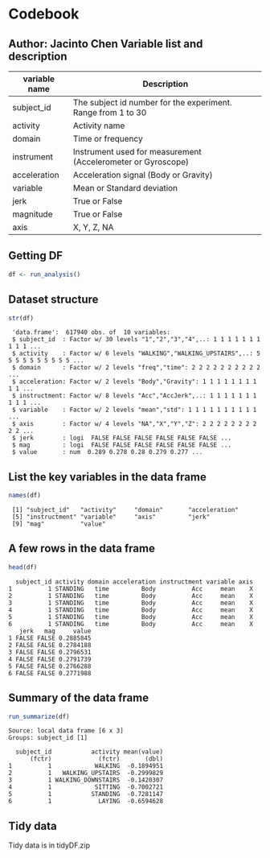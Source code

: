 Codebook
===
Author: Jacinto Chen
Variable list and description
---

variable name | Description
--------------|-------------
subject_id    | The subject id number for the experiment. Range from 1 to 30
activity      | Activity name
domain        | Time or frequency
instrument    | Instrument used for measurement (Accelerometer or Gyroscope)
acceleration  | Acceleration signal (Body or Gravity)
variable      | Mean or Standard deviation
jerk          | True or False
magnitude     | True or False
axis          | X, Y, Z, NA

Getting DF
---
```r
df <- run_analysis()
```

Dataset structure
---

```r
str(df)
```

```
 'data.frame':	617940 obs. of  10 variables:
 $ subject_id  : Factor w/ 30 levels "1","2","3","4",..: 1 1 1 1 1 1 1 1 1 1 ...
 $ activity    : Factor w/ 6 levels "WALKING","WALKING_UPSTAIRS",..: 5 5 5 5 5 5 5 5 5 5 ...
 $ domain      : Factor w/ 2 levels "freq","time": 2 2 2 2 2 2 2 2 2 2 ...
 $ acceleration: Factor w/ 2 levels "Body","Gravity": 1 1 1 1 1 1 1 1 1 1 ...
 $ instructment: Factor w/ 8 levels "Acc","AccJerk",..: 1 1 1 1 1 1 1 1 1 1 ...
 $ variable    : Factor w/ 2 levels "mean","std": 1 1 1 1 1 1 1 1 1 1 ...
 $ axis        : Factor w/ 4 levels "NA","X","Y","Z": 2 2 2 2 2 2 2 2 2 2 ...
 $ jerk        : logi  FALSE FALSE FALSE FALSE FALSE FALSE ...
 $ mag         : logi  FALSE FALSE FALSE FALSE FALSE FALSE ...
 $ value       : num  0.289 0.278 0.28 0.279 0.277 ...
```

List the key variables in the data frame
---

```r
names(df)
```

```
 [1] "subject_id"   "activity"     "domain"       "acceleration"
 [5] "instructment" "variable"     "axis"         "jerk"        
 [9] "mag"          "value" 
```

A few rows in the data frame
---
```r
head(df)
```

```
  subject_id activity domain acceleration instructment variable axis
1          1 STANDING   time         Body          Acc     mean    X
2          1 STANDING   time         Body          Acc     mean    X
3          1 STANDING   time         Body          Acc     mean    X
4          1 STANDING   time         Body          Acc     mean    X
5          1 STANDING   time         Body          Acc     mean    X
6          1 STANDING   time         Body          Acc     mean    X
   jerk   mag     value
1 FALSE FALSE 0.2885845
2 FALSE FALSE 0.2784188
3 FALSE FALSE 0.2796531
4 FALSE FALSE 0.2791739
5 FALSE FALSE 0.2766288
6 FALSE FALSE 0.2771988
```

Summary of the data frame
---
```r
run_summarize(df)
```

```
Source: local data frame [6 x 3]
Groups: subject_id [1]

  subject_id           activity mean(value)
      (fctr)             (fctr)       (dbl)
1          1            WALKING  -0.1894951
2          1   WALKING_UPSTAIRS  -0.2999829
3          1 WALKING_DOWNSTAIRS  -0.1420307
4          1            SITTING  -0.7002721
5          1           STANDING  -0.7281147
6          1             LAYING  -0.6594628
```

Tidy data
---
Tidy data is in tidyDF.zip

